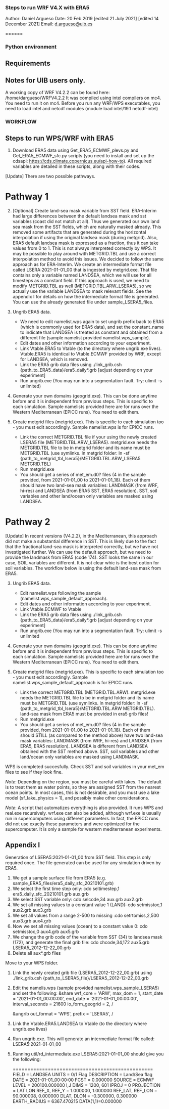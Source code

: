 ### Steps to run WRF V4.X with ERA5

Author: Daniel Argueso <daniel>
Date:   20 Feb 2019 [edited 21 July 2021] [edited 14 December 2021]
Email:  d.argueso@uib.es

======

### Python environment

## Requirements

## Notes for UIB users only. 

A working copy of WRF V4.2.2 can be found here: /home/dargueso/WRFV4.2.2 
It was compiled using intel compilers on mc4. You need to run it on mc4.
Before you run any WRF/WPS executables, you need to load intel and netcdf modules (module load intel/19.1 netcdf-intel)

### WORKFLOW
## Steps to run WPS/WRF with ERA5

1. Download ERA5 data using Get_ERA5_ECMWF_plevs.py and Get_ERA5_ECMWF_sfc.py scripts (you need to install and set up the cdsapi: https://cds.climate.copernicus.eu/api-how-to). All required variables are detailed in these scripts, along with their codes. 


[Update] There are two possible pathways. 

# Pathway 1

2. [Optional] Create land-sea mask variable from SST field. ERA-Interim had large differences between the default landsea mask and sst variables (coast did not match at all). Thus we generated our own land sea mask from the SST fields, which are naturally masked already. This removed some artifacts that are generated during the horizontal interpolation if using the original landsea mask (during metgrid). Also, ERA5 default landsea mask is expressed as a fraction, thus it can take values from 0 to 1. This is not always interpreted correctly by WPS. It may be possible to play around with METGRID.TBL and use a correct interpolation method to avoid this issues. We decided to follow the same approach as for ERA-Interim. We create an intermediate format file called LSERA:2021-01-01_00 that is ingested by metgrid.exe. That file contains only a variable named LANDSEA, which we will use for all timesteps as a constant field. If this approach is used, we need to modify METGRID.TBL as well (METGRID.TBL.ARW_LSERA5), so we actually use the variable LANDSEA to mask relevant fields. See the appendix I for details on how the intermediate format file is generated. You can use the already generated file under sample_LSERA5_files. 

3. Ungrib ERA5 data. 
    - We need to edit namelist.wps again to set ungrib prefix back to ERA5 (which is commonly used for ERA5 data), and set the constant_name to indicate that LANDSEA is treated as constant and obtained from a different file (sample namelist provided namelist.wps_sample). 
    - Edit dates and other information according to your experiment.
    - Link Vtable.ERA5 to Vtable (to the directory where ungrib.exe lives). Vtable.ERA5 is identical to Vtable.ECMWF provided by WRF, except for LANDSEA, which is removed. 
    - Link the ERA5 grib data files using ./link_grib.csh {path_to_ERA5_data}/era5_daily*.grb [adjust depending on your experiment]
    - Run ungrib.exe (You may run into a segmentation fault. Try: ulimit -s unlimited)

4. Generate your own domains (geogrid.exe). This can be done anytime before and it is independent from previous steps. This is specific to each simulation. Sample namelists provided here are for runs over the Western Mediterranean (EPICC runs). You need to edit them.

5. Create metgrid files (metgrid.exe). This is specific to each simulation too - you must edit accordingly. Sample namelist.wps is for EPICC runs.

    - Link the correct METGRID.TBL file if your using the newly created LSERA5 file (METGRID.TBL.ARW_LSERA5). metgrid.exe needs the METGRID.TBL file to be in metgrid folder and its name must be METGRID.TBL (use symlinks. In metgrid folder: ln -sf {path_to_metgrid_tbl_lsera5}/METGRID.TBL.ARW_LSERA5 METGRID.TBL)
    - Run metgrid.exe
    - You should get a series of met_em.d0? files (4 in the sample provided, from 2021-01-01_00 to 2021-01-01_18). Each of them should have two land-sea mask variables: LANDMASK (from WRF, hi-res) and LANDSEA (from ERA5 SST, ERA5 resolution). SST, soil variables and other land/ocean only variables are masked using LANDSEA.

# Pathway 2

[Update] In recent versions (V4.2.2), in the Mediterranean, this approach did not make a substantial difference in SST. This is likely due to the fact that the fractional land-sea mask is interpreted correctly, but we have not investigated further. We can use the default approach, but we need to provide the landmask from ERA5 (code 174). SST looks the same in our case, SOIL variables are different. It is not clear whic is the best option for soil variables. The workflow below is using the default land-sea mask from ERA5.

3. Ungrib ERA5 data. 
    - Edit namelist.wps following the sample (namelist.wps_sample_default_approach). 
    - Edit dates and other information according to your experiment.
    - Link Vtable.ECMWF to Vtable
    - Link the ERA5 grib data files using ./link_grib.csh {path_to_ERA5_data}/era5_daily*.grb [adjust depending on your experiment]
    - Run ungrib.exe (You may run into a segmentation fault. Try: ulimit -s unlimited

4. Generate your own domains (geogrid.exe). This can be done anytime before and it is independent from previous steps. This is specific to each simulation. Sample namelists provided here are for runs over the Western Mediterranean (EPICC runs). You need to edit them.

5. Create metgrid files (metgrid.exe). This is specific to each simulation too - you must edit accordingly. Sample namelist.wps_sample_default_approach is for EPICC runs.
   - Link the correct METGRID.TBL (METGRID.TBL.ARW). metgrid.exe needs the METGRID.TBL file to be in metgrid folder and its name must be METGRID.TBL (use symlinks. In metgrid folder: ln -sf {path_to_metgrid_tbl_lsera5}/METGRID.TBL.ARW METGRID.TBL). land-sea mask from ERA5 must be provided in era5 grib files! 
   - Run metgrid.exe
   - You should get a series of met_em.d0? files (4 in the sample provided, from 2021-01-01_00 to 2021-01-01_18). Each of them should STILL (as compared to the method above) have two land-sea mask variables: LANDMASK (from WRF, hi-res) and LANDSEA (from ERA5, ERA5 resolution). LANDSEA is different from LANDSEA obtained with the SST method above. SST, soil variables and other land/ocean only variables are masked using LANDMASK.


WPS is completed succesfully. Check SST and soil variables in your met_em files to see if they look fine.

*Note*: Depending on the region, you must be careful with lakes. The default is to treat them as water points, so they are assigned SST from the nearest ocean points. In most cases, this is not desirable, and you must use a lake model (sf_lake_physics = 1), and possibly make other considerations.



*Note*: A script that automatizes everything is also provided. It runs WPS and real.exe recursively. wrf.exe can also be added, although wrf.exe is usually run in supercomputers using different parameters. In fact, the EPICC runs did not use exactly these parameters and were optimized for the supercomputer. It is only a sample for western mediterranean experiments.

## Appendix I

Generation of LSERA5:2021-01-01_00 from SST field. This step is only required once. The file generated can be used for any simulation driven by ERA5.

1. We get a sample surface file from ERA5 (e.g. sample_ERA5_files/era5_daily_sfc_20210101.grb)
2. We select the first time step only: cdo seltimestep,1 era5_daily_sfc_20210101.grb aux.grb
3. We select SST variable only: cdo selcode,34 aux.grb aux2.grb
4. We set all missing values to a constant value 1 (LAND): cdo setmisstoc,1 aux2.grb aux3.grb
5. We set all values from a range 2-500 to missing :cdo setrtomiss,2,500 aux3.grb aux4.grb
6. Now we set all missing values (ocean) to a constant value 0: cdo setmisstoc,0 aux4.grb aux5.grb
7. We change the grib code of the variable from SST (34) to landsea mask (172), and generate the final grib file: cdo chcode,34,172 aux5.grb LSERA5_2012-12-22_00.grb
8. Delete all aux*.grb files

Move to your WPS folder. 

1. Link the newly created grib file (LSERA5_2012-12-22_00.grb) using ./link_grib.csh {path_to_LSERA5_file}/LSERA5_2012-12-22_00.grb 
2. Edit the namelis.wps (sample provided namelist.wps_sample_LSERA5) and set the following:
    &share
        wrf_core = 'ARW',
        max_dom = 1,
        start_date = '2021-01-01_00:00:00',
        end_date   = '2021-01-01_00:00:00',
        interval_seconds = 21600
        io_form_geogrid = 2,
    /
    
    
    &ungrib
        out_format = 'WPS',
        prefix = 'LSERA5',
    /
3. Link the Vtable.ERA5.LANDSEA to Vtable (to the directory where ungrib.exe lives)
4. Run ungrib.exe. This will generate an intermediate format file called: LSERA5:2021-01-01_00    
5. Running util/rd_intermediate.exe LSERA5\:2021-01-01_00 should give you the following:

    ================================================
    FIELD = LANDSEA
    UNITS = 0/1 Flag DESCRIPTION = Land/Sea flag
    DATE = 2021-01-01_00:00:00 FCST = 0.000000
    SOURCE = ECMWF
    LEVEL = 200100.000000
    I,J DIMS = 1200, 601
    IPROJ = 0  PROJECTION = LAT LON
    REF_X, REF_Y = 1.000000, 1.000000
    REF_LAT, REF_LON = 90.000008, 0.000000
    DLAT, DLON = -0.300000, 0.300000
    EARTH_RADIUS = 6367.470215
    DATA(1,1)=0.000000



